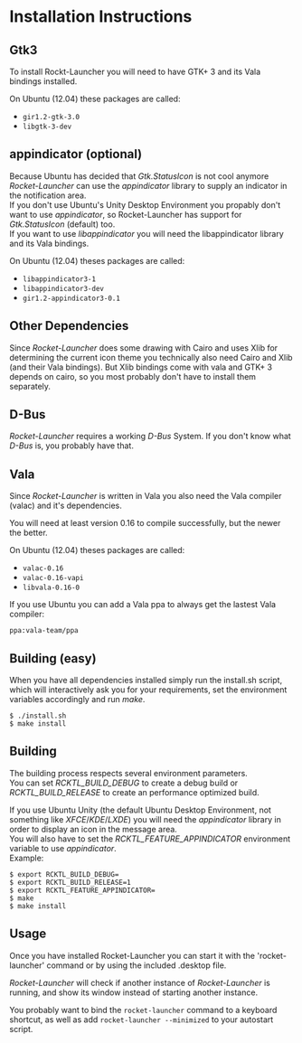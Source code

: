 Installation Instructions
=========================

Gtk3
----

To install Rockt-Launcher you will need to have GTK+ 3 and its Vala
bindings installed.

On Ubuntu (12.04) these packages are called:

* ``gir1.2-gtk-3.0``
* ``libgtk-3-dev``



appindicator (optional)
-----------------------

Because Ubuntu has decided that *Gtk.StatusIcon* is not cool anymore
*Rocket-Launcher* can use the *appindicator* library to supply an indicator in
the notification area.  
If you don't use Ubuntu's Unity Desktop Environment you propably don't want to
use *appindicator*, so Rocket-Launcher has support for *Gtk.StatusIcon* (default) too.  
If you want to use *libappindicator* you will need the libappindicator library
and its Vala bindings.

On Ubuntu (12.04) theses packages are called:

* ``libappindicator3-1``
* ``libappindicator3-dev``
* ``gir1.2-appindicator3-0.1``



Other Dependencies
------------------

Since *Rocket-Launcher* does some drawing with Cairo and uses Xlib for
determining the current icon theme you technically also need Cairo and Xlib
(and their Vala bindings). But Xlib bindings come with vala and GTK+ 3 depends
on cairo, so you most probably don't have to install them separately.



D-Bus
-----

*Rocket-Launcher* requires a working *D-Bus* System.
If you don't know what *D-Bus* is, you probably have that.



Vala
----

Since *Rocket-Launcher* is written in Vala you also need the Vala compiler
(valac) and it's dependencies.

You will need at least version 0.16 to compile successfully, but the newer
the better.

On Ubuntu (12.04) theses packages are called:

* ``valac-0.16``
* ``valac-0.16-vapi``
* ``libvala-0.16-0``

If you use Ubuntu you can add a Vala ppa to always get the lastest
Vala compiler:

``ppa:vala-team/ppa``



Building (easy)
---------------

When you have all dependencies installed simply run the install.sh script,
which will interactively ask you for your requirements, set the environment
variables accordingly and run *make*.

``$ ./install.sh``  
``$ make install``

Building
--------

The building process respects several environment parameters.  
You can set *RCKTL_BUILD_DEBUG* to create a debug build or
*RCKTL_BUILD_RELEASE* to create an performance optimized build.  

If you use Ubuntu Unity (the default Ubuntu Desktop Environment, not something
like *XFCE*/*KDE*/*LXDE*) you will need the *appindicator* library in order
to display an icon in the message area.  
You will also have to set the *RCKTL_FEATURE_APPINDICATOR* environment
variable to use *appindicator*.  
Example:

``$ export RCKTL_BUILD_DEBUG=``  
``$ export RCKTL_BUILD_RELEASE=1``  
``$ export RCKTL_FEATURE_APPINDICATOR=``  
``$ make``  
``$ make install``  


Usage
-----

Once you have installed Rocket-Launcher you can start it with the
'rocket-launcher' command or by using the included .desktop file.

*Rocket-Launcher* will check if another instance of *Rocket-Launcher* is
running, and show its window instead of starting another instance.

You probably want to bind the ``rocket-launcher`` command to a keyboard
shortcut, as well as add ``rocket-launcher --minimized`` to your
autostart script.

